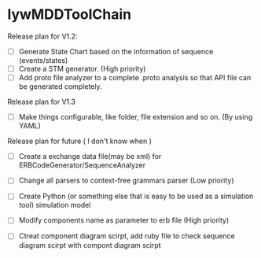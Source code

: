 # lywMDDToolChain

Release plan for V1.2:
- [ ] Generate State Chart based on the information of sequence (events/states)
- [ ] Create a STM generator. (High priority)
- [ ] Add proto file analyzer to a complete .proto analysis so that API file can be generated completely.

Release plan for V1.3

- [ ] Make things configurable, like folder, file extension and so on. (By using YAML)

Release plan for future ( I don't know when )

- [ ] Create a exchange data file(may be xml) for ERBCodeGenerator/SequenceAnalyzer



- [ ] Change all parsers to context-free grammars parser (Low priority) 
- [ ] Create Python (or something else that is easy to be used as a simulation tool) simulation model
- [ ] Modify components name as parameter to erb file (High priority)
- [ ] Ctreat component diagram scirpt, add ruby file to check sequence diagram scirpt with compont diagram scirpt 


